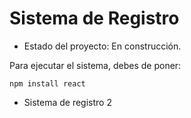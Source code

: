 <h1> Sistema de Registro </h1>

- Estado del proyecto: En construcción.

Para ejecutar el sistema, debes de poner:

```npm install react```

- Sistema de registro 2
